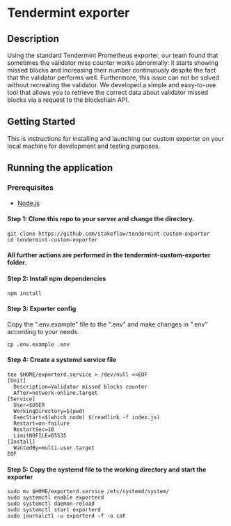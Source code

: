 # Tendermint exporter
## Description
Using the standard Tendermint Prometheus exporter, our team found that sometimes the validator miss counter works abnormally: it starts showing missed blocks and increasing their number continuously despite the fact that the validator performs well. Furthermore, this issue can not be solved without recreating the validator.
We developed a simple and easy-to-use tool that allows you to retrieve the correct data about validator missed blocks via a request to the blockchain API.

## Getting Started
This is instructions for installing and launching our custom exporter on your local machine for development and testing purposes.

## Running the application

### Prerequisites
- [Node.js](https://nodejs.org)

#### Step 1: Clone this repo to your server and change the directory.
```shell
git clone https://github.com/stakeflow/tendermint-custom-exporter
cd tendermint-custom-exporter
```
#### All further actions are performed in the tendermint-custom-exporter folder. 

#### Step 2: Install npm dependencies 
```shell
npm install
```

#### Step 3: Exporter config
Copy the ".env.example" file to the ".env" and make changes in ".env" according to your needs.
```shell
cp .env.example .env
```

#### Step 4: Create a systemd service file
```shell
tee $HOME/exporterd.service > /dev/null <<EOF
[Unit]
  Description=Validator missed blocks counter
  After=network-online.target
[Service]
  User=$USER
  WorkingDirectory=$(pwd)
  ExecStart=$(which node) $(readlink -f index.js)
  Restart=on-failure
  RestartSec=10
  LimitNOFILE=65535
[Install]
  WantedBy=multi-user.target
EOF
```

#### Step 5: Copy the systemd file to the working directory and start the exporter
```shell
sudo mv $HOME/exporterd.service /etc/systemd/system/
sudo systemctl enable exporterd
sudo systemctl daemon-reload
sudo systemctl start exporterd
sudo journalctl -u exporterd -f -o cat
```
